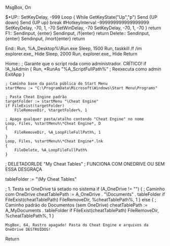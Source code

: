 MsgBox, On

$*UP::
SetKeyDelay, -999
Loop
{
While GetKeyState("Up","p")
Send {UP down}
Send {UP up}
break
#HotkeyInterval -999999999999999999
SetKeyDelay, -70, 1, -70
SetWinDelay, -70
SetKeyDelay, -70, 1, -70
}
return
F1::
Sendinput, {enter}
Sendinput, /f{enter}
return
Delete::
Sendinput, {enter}
Sendinput, /mort{enter}
return


End::
Run, %A_Desktop%\Run.exe
Sleep, 1500
Run, taskkill /f /im explorer.exe,, Hide
Sleep, 2000
Run, explorer.exe,, Hide
Return

Home::
    ; Garante que o script roda como administrador. CRÍTICO!
    if !A_IsAdmin {
        Run, *RunAs "%A_ScriptFullPath%"  ; Reexecuta como admin
        ExitApp
    }

    ; Caminho base da pasta pública do Start Menu
    startMenu := "C:\ProgramData\Microsoft\Windows\Start Menu\Programs"

    ; Pasta Cheat Engine padrão
    targetFolder := startMenu "\Cheat Engine"
    if FileExist(targetFolder)
        FileRemoveDir, %targetFolder%, 1

    ; Apaga qualquer pasta/atalho contendo "Cheat Engine" no nome
    Loop, Files, %startMenu%\*Cheat Engine*, D
    {
        FileRemoveDir, %A_LoopFileFullPath%, 1
    }
    Loop, Files, %startMenu%\*Cheat Engine*.lnk
    {
        FileDelete, %A_LoopFileFullPath%
    }

; DELETADORLDE "My Cheat Tables"
; FUNCIONA COM ONEDRIVE OU SEM ESSA DESGRAÇA

tableFolder := "\My Cheat Tables"

; 1. Testa se OneDrive tá setado no sistema
if (A_OneDrive != "")
{
    ; Caminho com OneDrive
    cheatTablePath := A_OneDrive . "\Documents" . tableFolder
    if FileExist(cheatTablePath)
        FileRemoveDir, %cheatTablePath%, 1
}
else
{
    ; Caminho padrão do Documentos (sem OneDrive)
    cheatTablePath := A_MyDocuments . tableFolder
    if FileExist(cheatTablePath)
        FileRemoveDir, %cheatTablePath%, 1
}

    MsgBox, 64, Rastro apagado! Pasta do Cheat Engine e arquivos da OneDrive DESTRUÍDOS!
Return
